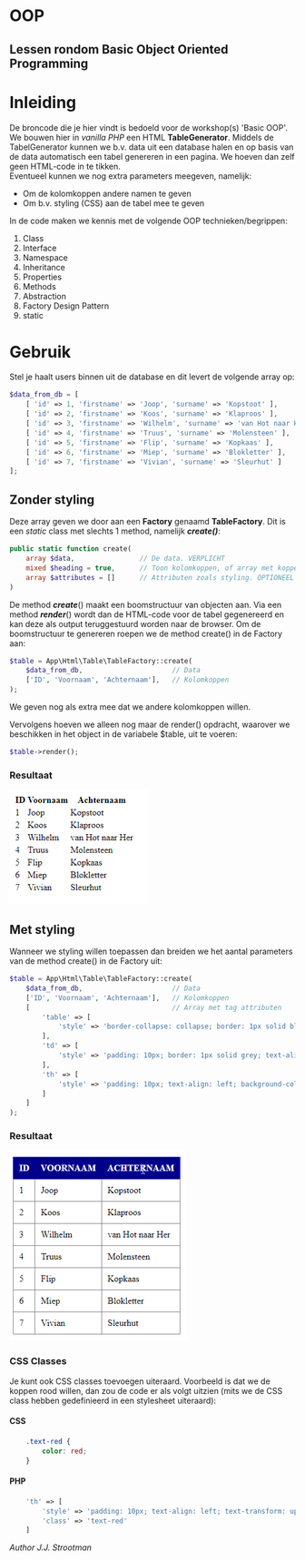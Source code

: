 # OOP
## Lessen rondom Basic Object Oriented Programming
  

# Inleiding
De broncode die je hier vindt is bedoeld voor de workshop(s) 'Basic OOP'.  
We bouwen hier in *vanilla PHP* een HTML **TableGenerator**. Middels de TabelGenerator kunnen we b.v. data uit een database halen en op basis van de data automatisch een tabel genereren in een pagina. We hoeven dan zelf geen HTML-code in te tikken.  
Eventueel kunnen we nog extra parameters meegeven, namelijk:
  
* Om de kolomkoppen andere namen te geven
* Om b.v. styling (CSS) aan de tabel mee te geven
  
In de code maken we kennis met de volgende OOP technieken/begrippen:  
  
1. Class
2. Interface
3. Namespace
4. Inheritance
5. Properties
6. Methods
7. Abstraction
8. Factory Design Pattern
9. static
  
# Gebruik
Stel je haalt users binnen uit de database en dit levert de volgende array op:  
  
```php
$data_from_db = [
	[ 'id' => 1, 'firstname' => 'Joop', 'surname' => 'Kopstoot' ],
	[ 'id' => 2, 'firstname' => 'Koos', 'surname' => 'Klaproos' ],
	[ 'id' => 3, 'firstname' => 'Wilhelm', 'surname' => 'van Hot naar Her' ],
	[ 'id' => 4, 'firstname' => 'Truus', 'surname' => 'Molensteen' ],
	[ 'id' => 5, 'firstname' => 'Flip', 'surname' => 'Kopkaas' ],
	[ 'id' => 6, 'firstname' => 'Miep', 'surname' => 'Blokletter' ],
	[ 'id' => 7, 'firstname' => 'Vivian', 'surname' => 'Sleurhut' ]
];
```  
  
## Zonder styling
Deze array geven we door aan een **Factory** genaamd **TableFactory**. Dit is een _static_ class met slechts 1 method, namelijk _**create()**_:
  
```php
public static function create(
    array $data,                // De data. VERPLICHT
    mixed $heading = true,      // Toon kolomkoppen, of array met koppen? OPTIONEEL
    array $attributes = []      // Attributen zoals styling. OPTIONEEL
)
```  
  
De method _**create**_() maakt een boomstructuur van objecten aan. Via een method _**render**_() wordt dan de HTML-code voor de tabel gegenereerd en kan deze als output teruggestuurd worden naar de browser.
Om de boomstructuur te genereren roepen we de method create() in de Factory aan:  
```php
$table = App\Html\Table\TableFactory::create(
	$data_from_db, 						// Data
	['ID', 'Voornaam', 'Achternaam'],	// Kolomkoppen
);
```  
  
We geven nog als extra mee dat we andere kolomkoppen willen.  
  
Vervolgens hoeven we alleen nog maar de render() opdracht, waarover we beschikken in het object in de variabele $table, uit te voeren:  
```php
$table->render();
```  
### Resultaat  
  
![Zonder styling](table_without_styling.png)
  
## Met styling
Wanneer we styling willen toepassen dan breiden we het aantal parameters van de method create() in de Factory uit:  
  
```php
$table = App\Html\Table\TableFactory::create(
	$data_from_db, 						// Data
	['ID', 'Voornaam', 'Achternaam'],	// Kolomkoppen
	[									// Array met tag attributen
		'table' => [
			'style' => 'border-collapse: collapse; border: 1px solid blue;'
		],
		'td' => [
			'style' => 'padding: 10px; border: 1px solid grey; text-align: left;'
		],
		'th' => [
			'style' => 'padding: 10px; text-align: left; background-color: darkblue; color: white; text-transform: uppercase;'
		]
	]
);
```
  
### Resultaat
          
![Met styling](table_with_styling.png)

### CSS Classes
Je kunt ook CSS classes toevoegen uiteraard. Voorbeeld is dat we de koppen rood willen, dan zou de code er als volgt uitzien (mits we de CSS class hebben gedefinieerd in een stylesheet uiteraard):  
  
#### CSS
```css
    .text-red {
		color: red;
	}
```  
  
#### PHP
```php
    'th' => [
        'style' => 'padding: 10px; text-align: left; text-transform: uppercase;',
        'class' => 'text-red'
    ]
```


*Author J.J. Strootman*